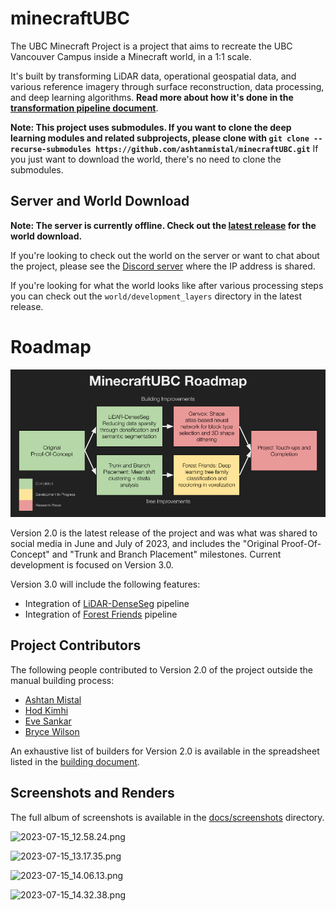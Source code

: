 # minecraftUBC

The UBC Minecraft Project is a project that aims to recreate the UBC Vancouver Campus inside a Minecraft world, in a 1:1 scale. 

It's built by transforming LiDAR data, operational geospatial data, and various reference imagery through surface reconstruction, data processing, and deep learning algorithms. **Read more about how it's done in the [transformation pipeline document](docs/transformation_pipeline.md)**.

**Note: This project uses submodules. If you want to clone the deep learning modules and related subprojects, please clone with `git clone --recurse-submodules https://github.com/ashtanmistal/minecraftUBC.git`** If you just want to download the world, there's no need to clone the submodules.

## Server and World Download

**Note: The server is currently offline. Check out the [latest release](http://github.com/ashtanmistal/minecraftUBC/releases/latest) for the world download.**

If you're looking to check out the world on the server or want to chat about the project, please see the [Discord server](https://discord.gg/FqbDJNPgDu) where the IP address is shared.


If you're looking for what the world looks like after various processing steps you can check out the `world/development_layers` directory in the latest release.

# Roadmap

![MinecraftUBC-Roadmap](docs/MinecraftUBC-Roadmap.png)


Version 2.0 is the latest release of the project and was what was shared to social media in June and July of 2023, and includes the "Original Proof-Of-Concept" and "Trunk and Branch Placement" milestones.
Current development is focused on Version 3.0.

Version 3.0 will include the following features:
- Integration of [LiDAR-DenseSeg](https://github.com/ashtanmistal/LiDAR-DenseSeg) pipeline
- Integration of [Forest Friends](https://github.com/ashtanmistal/Forest-Friends) pipeline


## Project Contributors



The following people contributed to Version 2.0 of the project outside the manual building process:
- [Ashtan Mistal](https://github.com/ashtanmistal)
- [Hod Kimhi](https://github.com/hkimhi)
- [Eve Sankar](https://github.com/geminiev)
- [Bryce Wilson](https://github.com/Bryce-MW)

An exhaustive list of builders for Version 2.0 is available in the spreadsheet listed in the [building document](docs/building.md).


## Screenshots and Renders

The full album of screenshots is available in the [docs/screenshots](docs/screenshots) directory.

![2023-07-15_12.58.24.png](docs/screenshots/2023-07-15_12.58.24.png)

![2023-07-15_13.17.35.png](docs/screenshots/2023-07-15_13.17.35.png)

![2023-07-15_14.06.13.png](docs/screenshots/2023-07-15_14.06.13.png)

![2023-07-15_14.32.38.png](docs/screenshots/2023-07-15_14.32.38.png)
